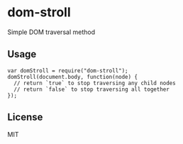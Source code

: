 # dom-stroll
Simple DOM traversal method

## Usage

    var domStroll = require("dom-stroll");
    domStroll(document.body, function(node) {
      // return `true` to stop traversing any child nodes
      // return `false` to stop traversing all together
    });

## License
MIT
